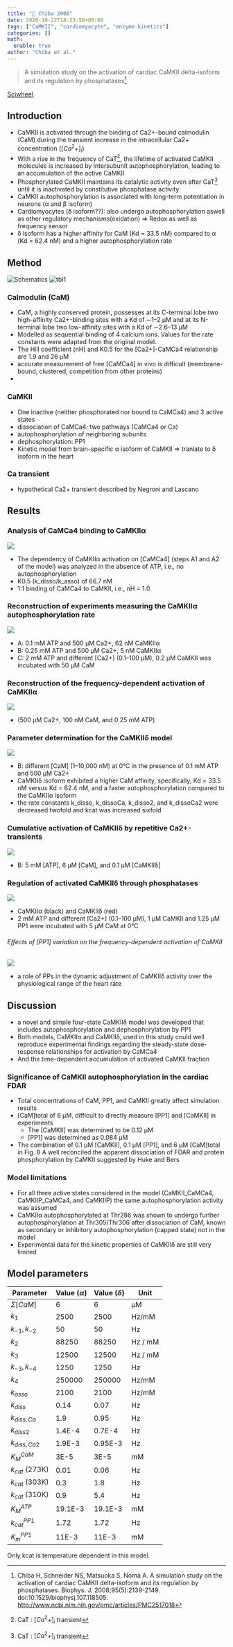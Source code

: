 ```yaml
---
title: "📒 Chiba 2008"
date: 2020-10-22T18:23:58+08:00
tags: ["CaMKII", "cardiomyocyte", "enzyme kinetics"]
categories: []
math:
  enable: true
author: "Chiba et al."
---
```


> A simulation study on the activation of cardiac CaMKII delta-isoform and its regulation by phosphatases[^Chiba2008]

[Sciwheel](https://sciwheel.com/work/#/items/257440).

<!--more-->

## Introduction
* CaMKII is activated through the binding of Ca2+-bound calmodulin (CaM) during the transient increase in the intracellular Ca2+ concentration ($[Ca^2+]_i$)
* With a rise in the frequency of CaT[^CAT], the lifetime of activated CaMKII molecules is increased by intersubunit autophosphorylation, leading to an accumulation of the active CaMKII
* Phosphorylated CaMKII maintains its catalytic activity even after CaT[^CAT] until it is inactivated by constitutive phosphatase activity
* CaMKII autophosphorylation is associated with long-term potentiation in neurons (α and β isoform)
* Cardiomyocytes (δ isoform??): also undergo autophosphorylation aswell as other regulatory mechanisms(oxidation) => Redox as well as frequency sensor
* δ isoform has a higher affinity for CaM (Kd = 33.5 nM) compared to α (Kd = 62.4 nM) and a higher autophosphorylation rate

[^CAT]:CaT : $[Ca^2+]_i$ transient

## Method

![Schematics](https://ars.els-cdn.com/content/image/1-s2.0-S0006349508783632-gr1_lrg.gif)
![tbl1](https://i.imgur.com/1xUGQFg.png)

### Calmodulin (CaM)
* CaM, a highly conserved protein, possesses at its C-terminal lobe two high-affinity Ca2+-binding sites with a Kd of ∼1–2 μM and at its N-terminal lobe two low-affinity sites with a Kd of ∼2.6–13 μM
* Modelled as sequential binding of 4 calcium ions. Values for the rate constants were adapted from the original model.
* The Hill coefficient (nH) and K0.5 for the [Ca2+]-CaMCa4 relationship are 1.9 and 26 μM
* accurate measurement of free [CaMCa4] in vivo is difficult (membrane-bound, clustered, competition from other proteins)
*
### CaMKII
* One inactive (neither phosphorated nor bound to CaMCa4) and 3 active states
* dissociation of CaMCa4: two pathways (CaMCa4 or Ca)
* autophosphorylation of neighboring subunits
* dephosphorylation: PP1
* Kinetic model from brain-specific α isoform of CaMKII => tranlate to δ isoform in the heart

### Ca transient
* hypothetical Ca2+ transient described by Negroni and Lascano

## Results

### Analysis of CaMCa4 binding to CaMKIIα
![](https://ars.els-cdn.com/content/image/1-s2.0-S0006349508783632-gr2_lrg.gif)
* The dependency of CaMKIIα activation on [CaMCa4] (steps A1 and A2 of the model) was analyzed in the absence of ATP, i.e., no autophosphorylation
* K0.5 (k_disso/k_asso) of 66.7 nM
* 1:1 binding of CaMCa4 to CaMKII, i.e., nH = 1.0

### Reconstruction of experiments measuring the CaMKIIα autophosphorylation rate
![](https://ars.els-cdn.com/content/image/1-s2.0-S0006349508783632-gr3_lrg.gif)
* A: 0.1 mM ATP and 500 μM Ca2+, 62 nM CaMKIIα
* B: 0.25 mM ATP and 500 μM Ca2+, 5 nM CaMKIIα
* C: 2 mM ATP and different [Ca2+] (0.1–100 μM), 0.2 μM CaMKII was incubated with 50 μM CaM

### Reconstruction of the frequency-dependent activation of CaMKIIα
![](https://ars.els-cdn.com/content/image/1-s2.0-S0006349508783632-gr4_lrg.gif)
* (500 μM Ca2+, 100 nM CaM, and 0.25 mM ATP)

### Parameter determination for the CaMKIIδ model
![](https://ars.els-cdn.com/content/image/1-s2.0-S0006349508783632-gr5_lrg.gif)
* B: different [CaM] (1–10,000 nM) at 0°C in the presence of 0.1 mM ATP and 500 μM Ca2+
* CaMKIIδ isoform exhibited a higher CaM affinity, specifically, Kd = 33.5 nM versus Kd = 62.4 nM, and a faster autophosphorylation compared to the CaMKIIα isoform
* the rate constants k_disso, k_dissoCa, k_disso2, and k_dissoCa2 were decreased twofold and kcat was increased sixfold

### Cumulative activation of CaMKIIδ by repetitive Ca2+-transients
![](https://ars.els-cdn.com/content/image/1-s2.0-S0006349508783632-gr6_lrg.jpg)
* B: 5 mM [ATP], 6 μM [CaM], and 0.1 μM [CaMKIIδ]

### Regulation of activated CaMKIIδ through phosphatases
![](https://ars.els-cdn.com/content/image/1-s2.0-S0006349508783632-gr7_lrg.jpg)
* CaMKIIα (black) and CaMKIIδ (red)
* 2 mM ATP and different [Ca2+] (0.1–100 μM), 1 μM CaMKII and 1.25 μM PP1 were incubated with 5 μM CaM at 0°C

###### Effects of [PP1] variation on the frequency-dependent activation of CaMKII
![](https://ars.els-cdn.com/content/image/1-s2.0-S0006349508783632-gr8_lrg.gif)
* a role of PPs in the dynamic adjustment of CaMKIIδ activity over the physiological range of the heart rate

## Discussion
* a novel and simple four-state CaMKIIδ model was developed that includes autophosphorylation and dephosphorylation by PP1
* Both models, CaMKIIα and CaMKIIδ, used in this study could well reproduce experimental findings regarding the steady-state dose-response relationships for activation by CaMCa4
* And the time-dependent accumulation of activated CaMKII fraction
### Significance of CaMKII autophosphorylation in the cardiac FDAR
* Total concentrations of CaM, PP1, and CaMKII greatly affect simulation results
* [CaM]total of 6 μM, difficult to directly measure [PP1] and [CaMKII] in experiments
  * The [CaMKII] was determined to be 0.12 μM
  * [PP1] was determined as 0.084 μM
* The combination of 0.1 μM [CaMKII], 0.1 μM [PP1], and 6 μM [CaM]total in Fig. 8 A well reconciled the apparent dissociation of FDAR and protein phosphorylation by CaMKII suggested by Huke and Bers
### Model limitations
* For all three active states considered in the model (CaMKII_CaMCa4, CaMKIIP_CaMCa4, and CaMKIIP) the same autophosphorylation activity was assumed
* CaMKIIα autophosphorylated at Thr286 was shown to undergo further autophosphorylation at Thr305/Thr306 after dissociation of CaM, known as secondary or inhibitory autophosphorylation (capped state) not in the model
* Experimental data for the kinetic properties of CaMKIIδ are still very limited

## Model parameters

| Parameter          | Value ($\alpha$) | Value ($\delta$) | Unit    |
| ------------------ | ---------------- | ---------------- | ------- |
| $\Sigma[CaM]$ | 6                | 6                | μM      |
| $k_1$              | 2500             | 2500             | Hz/mM   |
| $k_{-1}, k_{-2}$   | 50               | 50               | Hz      |
| $k_{2}$            | 88250            | 88250            | Hz / mM |
| $k_3$              | 12500            | 12500            | Hz / mM |
| $k_{-3}, k_{-4}$   | 1250             | 1250             | Hz      |
| $k_4$              | 250000           | 250000           | Hz/mM   |
| $k_{asso}$         | 2100             | 2100             | Hz/mM   |
| $k_{diss}$         | 0.14             | 0.07             | Hz      |
| $k_{diss, Ca}$     | 1.9              | 0.95             | Hz      |
| $k_{diss2}$        | 1.4E-4           | 0.7E-4           | Hz      |
| $k_{diss,Ca2}$     | 1.9E-3           | 0.95E-3          | Hz      |
| $K_M^{CaM}$        | 3E-5             | 3E-5             | mM      |
| $k_{cat}$ (273K)   | 0.01             | 0.06             | Hz      |
| $k_{cat}$ (303K)   | 0.3              | 1.8              | Hz      |
| $k_{cat}$ (310K)   | 0.9              | 5.4              | Hz      |
| $K_M^{ATP}$        | 19.1E-3          | 19.1E-3          | mM      |
| $k_{cat}^{PP1}$    | 1.72             | 1.72             | Hz      |
| $K_m^{PP1}$        | 11E-3            | 11E-3            | mM      |

Only kcat is temperature dependent in this model.

[^Chiba2008]: Chiba H, Schneider NS, Matsuoka S, Noma A. A simulation study on the activation of cardiac CaMKII delta-isoform and its regulation by phosphatases. Biophys. J. 2008;95(5):2139-2149. doi:10.1529/biophysj.107.118505. http://www.ncbi.nlm.nih.gov/pmc/articles/PMC2517018
